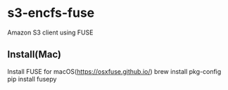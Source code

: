 # s3-encfs-fuse
Amazon S3 client using FUSE


## Install(Mac)
Install FUSE for macOS(https://osxfuse.github.io/)
brew install pkg-config
pip install fusepy
